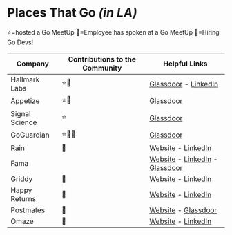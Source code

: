 # Places That Go *(in LA)*

⭐=hosted a Go MeetUp
🎤=Employee has spoken at a Go MeetUp
📣=Hiring Go Devs!

| Company | Contributions to the Community | Helpful Links |
|---------|--------------------------------|---------------|
|Hallmark Labs|⭐🎤|[Glassdoor](https://www.glassdoor.com/Reviews/Hallmark-Labs-Reviews-E741856.htm) - [LinkedIn](https://www.linkedin.com/company/hallmarklabs/)|
|Appetize|⭐🎤|[Glassdoor](https://www.glassdoor.com/Overview/Working-at-Appetize-EI_IE1462014.11,19.htm)|
|Signal Science|⭐|[Glassdoor](https://www.glassdoor.com/Reviews/Signal-Sciences-Reviews-E1441773.htm)|
|GoGuardian|⭐📣🎤|[Glassdoor](https://www.glassdoor.com/Overview/Working-at-GoGuardian-EI_IE1065069.11,21.htm)|
|Rain|📣|[Website](https://rain.us/) - [LinkedIn](https://www.linkedin.com/company/rain-us/)|
|Fama||[Website](https://fama.io/) - [LinkedIn](https://www.linkedin.com/company/fama-tech/) - [Glassdoor](https://www.glassdoor.com/Overview/Working-at-Fama-Technologies-EI_IE1907713.11,28.htm)
|Griddy|📣|[Website](https://www.griddy.com/) - [LinkedIn](https://www.griddy.com/)|
|Happy Returns|📣|[Website](https://www.happyreturns.com/) - [LinkedIn](https://www.linkedin.com/company/happy-returns/)|
|Postmates|📣|[Website](https://postmates.com/) - [Glassdoor](https://www.glassdoor.com/Reviews/Postmates-Reviews-E620298.htm)|
|Omaze|📣|[Website](https://www.omaze.com/) - [LinkedIn](https://www.linkedin.com/company/omaze/)|
